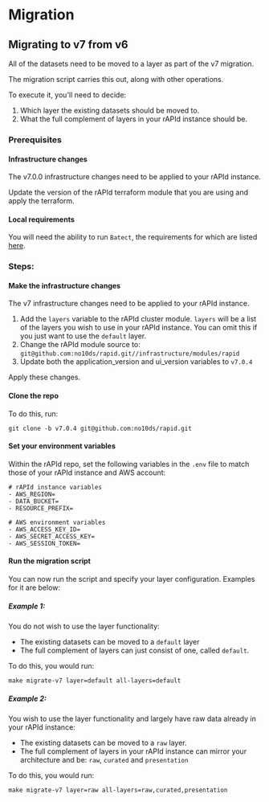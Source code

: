 # Migration

## Migrating to v7 from v6

All of the datasets need to be moved to a layer as part of the v7 migration.

The migration script carries this out, along with other operations.

To execute it, you'll need to decide:

1. Which layer the existing datasets should be moved to.
2. What the full complement of layers in your rAPId instance should be.

### Prerequisites

#### Infrastructure changes

The v7.0.0 infrastructure changes need to be applied to your rAPId instance.

Update the version of the rAPId terraform module that you are using and apply the terraform.

#### Local requirements

You will need the ability to run `Batect`, the requirements for which are listed [here](https://batect.dev/docs/getting-started/requirements/).

### Steps:

#### Make the infrastructure changes

The v7 infrastructure changes need to be applied to your rAPId instance.

1. Add the `layers` variable to the rAPId cluster module. `layers` will be a list of the layers you wish to use in your rAPId instance. You can omit this if you just want to use the `default` layer.
2. Change the rAPId module source to:
   `git@github.com:no10ds/rapid.git//infrastructure/modules/rapid`
3. Update both the application_version and ui_version variables to `v7.0.4`

Apply these changes.

#### Clone the repo

To do this, run:

`git clone -b v7.0.4 git@github.com:no10ds/rapid.git`

#### Set your environment variables

Within the rAPId repo, set the following variables in the `.env` file to match those of your rAPId instance and AWS account:

```
# rAPId instance variables
- AWS_REGION=
- DATA_BUCKET=
- RESOURCE_PREFIX=

# AWS environment variables
- AWS_ACCESS_KEY_ID=
- AWS_SECRET_ACCESS_KEY=
- AWS_SESSION_TOKEN=
```

#### Run the migration script

You can now run the script and specify your layer configuration. Examples for it are below:

##### Example 1:

You do not wish to use the layer functionality:

- The existing datasets can be moved to a `default` layer
- The full complement of layers can just consist of one, called `default`.

To do this, you would run:

```
make migrate-v7 layer=default all-layers=default
```

##### Example 2:

You wish to use the layer functionality and largely have raw data already in your rAPId instance:

- The existing datasets can be moved to a `raw` layer.
- The full complement of layers in your rAPId instance can mirror your architecture and be: `raw`, `curated` and `presentation`

To do this, you would run:

```
make migrate-v7 layer=raw all-layers=raw,curated,presentation
```
